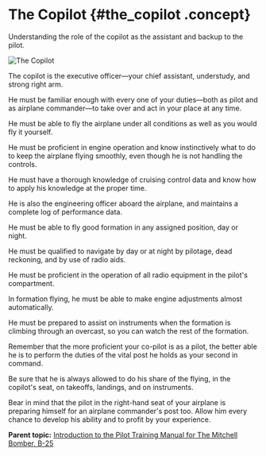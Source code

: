 # The Copilot {#the_copilot .concept}

Understanding the role of the copilot as the assistant and backup to the pilot.

![The Copilot](../images/copilot.png)

The copilot is the executive officer—your chief assistant, understudy, and strong right arm.

He must be familiar enough with every one of your duties—both as pilot and as airplane commander—to take over and act in your place at any time.

He must be able to fly the airplane under all conditions as well as you would fly it yourself.

He must be proficient in engine operation and know instinctively what to do to keep the airplane flying smoothly, even though he is not handling the controls.

He must have a thorough knowledge of cruising control data and know how to apply his knowledge at the proper time.

He is also the engineering officer aboard the airplane, and maintains a complete log of performance data.

He must be able to fly good formation in any assigned position, day or night.

He must be qualified to navigate by day or at night by pilotage, dead reckoning, and by use of radio aids.

He must be proficient in the operation of all radio equipment in the pilot's compartment.

In formation flying, he must be able to make engine adjustments almost automatically.

He must be prepared to assist on instruments when the formation is climbing through an overcast, so you can watch the rest of the formation.

Remember that the more proficient your co-pilot is as a pilot, the better able he is to perform the duties of the vital post he holds as your second in command.

Be sure that he is always allowed to do his share of the flying, in the copilot's seat, on takeoffs, landings, and on instruments.

Bear in mind that the pilot in the right-hand seat of your airplane is preparing himself for an airplane commander's post too. Allow him every chance to develop his ability and to profit by your experience.

**Parent topic:** [Introduction to the Pilot Training Manual for The Mitchell Bomber, B-25](../topics/introduction_to_the_pilot_training_manual.md)

